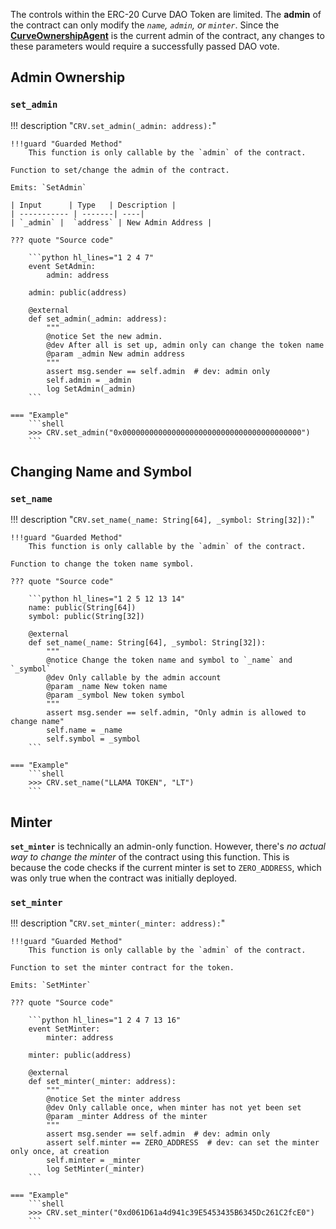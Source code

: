 The controls within the ERC-20 Curve DAO Token are limited. The **admin** of the contract can only modify the *`name`, `admin`, or `minter`*. Since the [**CurveOwnershipAgent**](../ownership-proxy/Agents.md#community-dao) is the current admin of the contract, any changes to these parameters would require a successfully passed DAO vote.

## **Admin Ownership**

### `set_admin`
!!! description "`CRV.set_admin(_admin: address):`"

    !!!guard "Guarded Method"
        This function is only callable by the `admin` of the contract.

    Function to set/change the admin of the contract.

    Emits: `SetAdmin`

    | Input      | Type   | Description |
    | ----------- | -------| ----|
    | `_admin` |  `address` | New Admin Address |

    ??? quote "Source code"

        ```python hl_lines="1 2 4 7"
        event SetAdmin:
            admin: address
        
        admin: public(address)

        @external
        def set_admin(_admin: address):
            """
            @notice Set the new admin.
            @dev After all is set up, admin only can change the token name
            @param _admin New admin address
            """
            assert msg.sender == self.admin  # dev: admin only
            self.admin = _admin
            log SetAdmin(_admin)
        ```

    === "Example"
        ```shell
        >>> CRV.set_admin("0x0000000000000000000000000000000000000000")
        ```

## **Changing Name and Symbol**

### `set_name`
!!! description "`CRV.set_name(_name: String[64], _symbol: String[32]):`"

    !!!guard "Guarded Method"
        This function is only callable by the `admin` of the contract.

    Function to change the token name symbol.

    ??? quote "Source code"

        ```python hl_lines="1 2 5 12 13 14"
        name: public(String[64])
        symbol: public(String[32])

        @external
        def set_name(_name: String[64], _symbol: String[32]):
            """
            @notice Change the token name and symbol to `_name` and `_symbol`
            @dev Only callable by the admin account
            @param _name New token name
            @param _symbol New token symbol
            """
            assert msg.sender == self.admin, "Only admin is allowed to change name"
            self.name = _name
            self.symbol = _symbol
        ```

    === "Example"
        ```shell
        >>> CRV.set_name("LLAMA TOKEN", "LT")
        ```


## **Minter**

**`set_minter`** is technically an admin-only function. However, there's *no actual way to change the minter* of the contract using this function. This is because the code checks if the current minter is set to `ZERO_ADDRESS`, which was only true when the contract was initially deployed.

### `set_minter`
!!! description "`CRV.set_minter(_minter: address):`"

    !!!guard "Guarded Method"
        This function is only callable by the `admin` of the contract.

    Function to set the minter contract for the token.

    Emits: `SetMinter`

    ??? quote "Source code"

        ```python hl_lines="1 2 4 7 13 16"
        event SetMinter:
            minter: address
        
        minter: public(address)

        @external
        def set_minter(_minter: address):
            """
            @notice Set the minter address
            @dev Only callable once, when minter has not yet been set
            @param _minter Address of the minter
            """
            assert msg.sender == self.admin  # dev: admin only
            assert self.minter == ZERO_ADDRESS  # dev: can set the minter only once, at creation
            self.minter = _minter
            log SetMinter(_minter)
        ```

    === "Example"
        ```shell
        >>> CRV.set_minter("0xd061D61a4d941c39E5453435B6345Dc261C2fcE0")
        ```